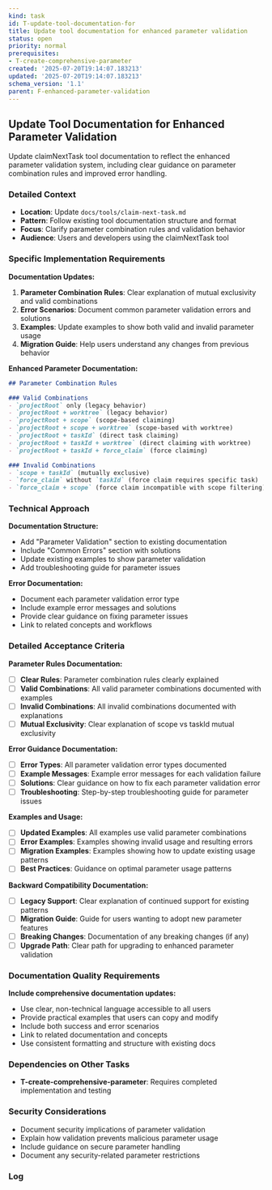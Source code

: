 ```yaml
---
kind: task
id: T-update-tool-documentation-for
title: Update tool documentation for enhanced parameter validation
status: open
priority: normal
prerequisites:
- T-create-comprehensive-parameter
created: '2025-07-20T19:14:07.183213'
updated: '2025-07-20T19:14:07.183213'
schema_version: '1.1'
parent: F-enhanced-parameter-validation
---
```

## Update Tool Documentation for Enhanced Parameter Validation

Update claimNextTask tool documentation to reflect the enhanced parameter validation system, including clear guidance on parameter combination rules and improved error handling.

### Detailed Context
- **Location**: Update `docs/tools/claim-next-task.md`
- **Pattern**: Follow existing tool documentation structure and format
- **Focus**: Clarify parameter combination rules and validation behavior
- **Audience**: Users and developers using the claimNextTask tool

### Specific Implementation Requirements

**Documentation Updates:**
1. **Parameter Combination Rules**: Clear explanation of mutual exclusivity and valid combinations
2. **Error Scenarios**: Document common parameter validation errors and solutions
3. **Examples**: Update examples to show both valid and invalid parameter usage
4. **Migration Guide**: Help users understand any changes from previous behavior

**Enhanced Parameter Documentation:**
```markdown
## Parameter Combination Rules

### Valid Combinations
- `projectRoot` only (legacy behavior)
- `projectRoot + worktree` (legacy behavior) 
- `projectRoot + scope` (scope-based claiming)
- `projectRoot + scope + worktree` (scope-based with worktree)
- `projectRoot + taskId` (direct task claiming)
- `projectRoot + taskId + worktree` (direct claiming with worktree)
- `projectRoot + taskId + force_claim` (force claiming)

### Invalid Combinations
- `scope + taskId` (mutually exclusive)
- `force_claim` without `taskId` (force claim requires specific task)
- `force_claim + scope` (force claim incompatible with scope filtering)
```

### Technical Approach

**Documentation Structure:**
- Add "Parameter Validation" section to existing documentation
- Include "Common Errors" section with solutions
- Update existing examples to show parameter validation
- Add troubleshooting guide for parameter issues

**Error Documentation:**
- Document each parameter validation error type
- Include example error messages and solutions
- Provide clear guidance on fixing parameter issues
- Link to related concepts and workflows

### Detailed Acceptance Criteria

**Parameter Rules Documentation:**
- [ ] **Clear Rules**: Parameter combination rules clearly explained
- [ ] **Valid Combinations**: All valid parameter combinations documented with examples
- [ ] **Invalid Combinations**: All invalid combinations documented with explanations
- [ ] **Mutual Exclusivity**: Clear explanation of scope vs taskId mutual exclusivity

**Error Guidance Documentation:**
- [ ] **Error Types**: All parameter validation error types documented
- [ ] **Example Messages**: Example error messages for each validation failure
- [ ] **Solutions**: Clear guidance on how to fix each parameter validation error
- [ ] **Troubleshooting**: Step-by-step troubleshooting guide for parameter issues

**Examples and Usage:**
- [ ] **Updated Examples**: All examples use valid parameter combinations
- [ ] **Error Examples**: Examples showing invalid usage and resulting errors
- [ ] **Migration Examples**: Examples showing how to update existing usage patterns
- [ ] **Best Practices**: Guidance on optimal parameter usage patterns

**Backward Compatibility Documentation:**
- [ ] **Legacy Support**: Clear explanation of continued support for existing patterns
- [ ] **Migration Guide**: Guide for users wanting to adopt new parameter features
- [ ] **Breaking Changes**: Documentation of any breaking changes (if any)
- [ ] **Upgrade Path**: Clear path for upgrading to enhanced parameter validation

### Documentation Quality Requirements

**Include comprehensive documentation updates:**
- Use clear, non-technical language accessible to all users
- Provide practical examples that users can copy and modify
- Include both success and error scenarios
- Link to related documentation and concepts
- Use consistent formatting and structure with existing docs

### Dependencies on Other Tasks
- **T-create-comprehensive-parameter**: Requires completed implementation and testing

### Security Considerations
- Document security implications of parameter validation
- Explain how validation prevents malicious parameter usage
- Include guidance on secure parameter handling
- Document any security-related parameter restrictions

### Log

